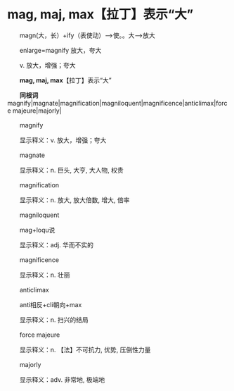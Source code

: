 # mag, maj, max【拉丁】表示“大”

　　magn(大，长）+ify（表使动）--\>使。。大--\>放大

　　enlarge=magnify 放大，夸大

　　v. 放大，增强；夸大

　　**mag, maj, max**【拉丁】表示“大”

　　**同根词**magnify\|magnate\|magnification\|magniloquent\|magnificence\|anticlimax\|force majeure\|majorly\|

　　magnify

　　显示释义：v. 放大，增强；夸大

　　magnate

　　显示释义：n. 巨头, 大亨, 大人物, 权贵

　　magnification

　　显示释义：n. 放大, 放大倍数, 增大, 倍率

　　magniloquent

　　mag+loqu说

　　显示释义：adj. 华而不实的

　　magnificence

　　显示释义：n. 壮丽

　　anticlimax

　　anti相反+cli朝向+max

　　显示释义：n. 扫兴的结局

　　force majeure

　　显示释义：n. 【法】不可抗力, 优势, 压倒性力量

　　majorly

　　显示释义：adv. 非常地, 极端地
